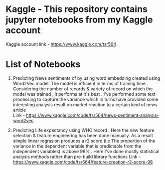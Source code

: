 # Kaggle - This repository contains jupyter notebooks from my Kaggle account
Kaggle account link - https://www.kaggle.com/tsr564
# List of Notebooks 
1. Predicting News sentiments of by using word embedding created using Word2Vec model. The model is efficient in terms of training 
   time . Considering the number of records & variety of record on which the model was trained , it performs at it's best .
   I've performed some text processing to capture the variance which in turns have provided some interesting analysis result on 
   market reaction to a certain kind of news article      
    Link - https://www.kaggle.com/code/tsr564/news-sentiment-analysis-word2vec
    
2. Predicting Life expectancy using WHO record . Here the new feature selection & feature engineering has been done manually. 
   As a result simple linear regrssion produces a r2 score (i.e The proportion of the variance in the dependent variable that is 
   predictable from the independent variables) is above 98% . Here I've done mostly statistical analysis methods rather than
   pre-build library functions
    Link - https://www.kaggle.com/code/tsr564/feature-creation-r2-score-98
   
